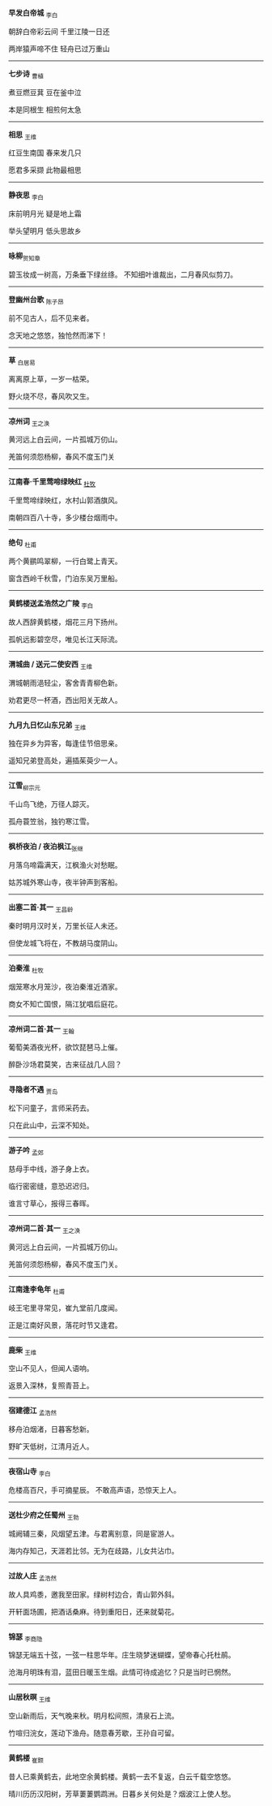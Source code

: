 **早发白帝城** <sub>李白</sub>

朝辞白帝彩云间 千里江陵一日还

两岸猿声啼不住 轻舟已过万重山

------

**七步诗** <sub>曹植</sub>

煮豆燃豆萁  豆在釜中泣

本是同根生  相煎何太急

---

**相思** <sub>王维</sub>

红豆生南国  春来发几只

愿君多采撷   此物最相思

---

**静夜思** <sub>李白</sub>

床前明月光  疑是地上霜

举头望明月  低头思故乡

---

**咏柳**<sub>贺知章</sub>

碧玉妆成一树高，万条垂下绿丝绦。
不知细叶谁裁出，二月春风似剪刀。

---

**登幽州台歌**  	<sub>陈子昂</sub>

前不见古人，后不见来者。

念天地之悠悠，独怆然而涕下！

------

**草** <sub> 白居易 </sub>

离离原上草，一岁一枯荣。

野火烧不尽，春风吹又生。

---

**凉州词** <sub>王之涣 </sub>

黄河远上白云间，一片孤城万仞山。

羌笛何须怨杨柳，春风不度玉门关

---

**江南春·千里莺啼绿映红** <sub>[杜牧 ](https://hanyu.baidu.com/s?wd=杜牧)</sub>

千里莺啼绿映红，水村山郭酒旗风。

南朝四百八十寺，多少楼台烟雨中。

---

**绝句** <sub>杜甫</sub>

两个黄鹂鸣翠柳，一行白鹭上青天。

窗含西岭千秋雪，门泊东吴万里船。

---

**黄鹤楼送孟浩然之广陵** <sub>李白</sub>

故人西辞黄鹤楼，烟花三月下扬州。

孤帆远影碧空尽，唯见长江天际流。

---

**渭城曲 / 送元二使安西** <sub>王维</sub>

渭城朝雨浥轻尘，客舍青青柳色新。

劝君更尽一杯酒，西出阳关无故人。

---

**九月九日忆山东兄弟** <sub>王维</sub>

独在异乡为异客，每逢佳节倍思亲。

遥知兄弟登高处，遍插茱萸少一人。

---

**江雪**<sub>柳宗元 </sub>

千山鸟飞绝，万径人踪灭。

孤舟蓑笠翁，独钓寒江雪。

----

**枫桥夜泊 / 夜泊枫江**<sub>张继  </sub>

月落乌啼霜满天，江枫渔火对愁眠。

姑苏城外寒山寺，夜半钟声到客船。

---

**出塞二首·其一**   <sub> 王昌龄  </sub>

秦时明月汉时关，万里长征人未还。

但使龙城飞将在，不教胡马度阴山。

---

**泊秦淮**  <sub> 杜牧  </sub>

烟笼寒水月笼沙，夜泊秦淮近酒家。

商女不知亡国恨，隔江犹唱后庭花。

---

**凉州词二首·其一**  <sub> 王翰 </sub>

葡萄美酒夜光杯，欲饮琵琶马上催。

醉卧沙场君莫笑，古来征战几人回？

---

**寻隐者不遇**  <sub> 贾岛 </sub>

松下问童子，言师采药去。

只在此山中，云深不知处。

---

**游子吟** <sub> 孟郊</sub>

慈母手中线，游子身上衣。

临行密密缝，意恐迟迟归。

谁言寸草心，报得三春晖。

---

**凉州词二首·其一**  <sub> 王之涣 </sub>

黄河远上白云间，一片孤城万仞山。

羌笛何须怨杨柳，春风不度玉门关。

---

**江南逢李龟年** <sub> 杜甫 </sub>

岐王宅里寻常见，崔九堂前几度闻。

正是江南好风景，落花时节又逢君。

---

**鹿柴** <sub> 王维</sub>

空山不见人，但闻人语响。

返景入深林，复照青苔上。

---

**宿建德江**  <sub> 孟浩然 </sub>

移舟泊烟渚，日暮客愁新。

野旷天低树，江清月近人。

---

**夜宿山寺** <sub> 李白 </sub>

危楼高百尺，手可摘星辰。
不敢高声语，恐惊天上人。

---

**送杜少府之任蜀州**  <sub> 王勃  </sub>

城阙辅三秦，风烟望五津。与君离别意，同是宦游人。

海内存知己，天涯若比邻。无为在歧路，儿女共沾巾。

------

**过故人庄**  <sub> 孟浩然 </sub>

故人具鸡黍，邀我至田家。绿树村边合，青山郭外斜。

开轩面场圃，把酒话桑麻。待到重阳日，还来就菊花。

---

**锦瑟** <sub>李商隐  </sub>

锦瑟无端五十弦，一弦一柱思华年。庄生晓梦迷蝴蝶，望帝春心托杜鹃。

沧海月明珠有泪，蓝田日暖玉生烟。此情可待成追忆？只是当时已惘然。

---

**山居秋暝** <sub>王维   </sub>

空山新雨后，天气晚来秋。明月松间照，清泉石上流。

竹喧归浣女，莲动下渔舟。随意春芳歇，王孙自可留。

---

**黄鹤楼** <sub> 崔颢   </sub>

昔人已乘黄鹤去，此地空余黄鹤楼。黄鹤一去不复返，白云千载空悠悠。

晴川历历汉阳树，芳草萋萋鹦鹉洲。日暮乡关何处是？烟波江上使人愁。
